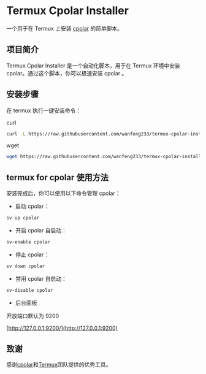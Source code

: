 # Termux Cpolar Installer

一个用于在 Termux 上安装 [cpolar](https://cpolar.com) 的简单脚本。

## 项目简介

Termux Cpolar Installer 是一个自动化脚本，用于在 Termux 环境中安装 cpolar。通过这个脚本，你可以极速安装 cpolar 。

## 安装步骤

在 termux 执行一键安装命令：

curl
```bash
curl -L https://raw.githubusercontent.com/wanfeng233/termux-cpolar-installer/main/install_cpolar_for_termux.sh -o install_cpolar_for_termux.sh && bash install_cpolar_for_termux.sh
```
wget
```bash
wget https://raw.githubusercontent.com/wanfeng233/termux-cpolar-installer/main/install_cpolar_for_termux.sh -O install_cpolar_for_termux.sh && bash install_cpolar_for_termux.sh
```

## termux for cpolar 使用方法

安装完成后，你可以使用以下命令管理 cpolar：

- 启动 cpolar：

```bash
sv up cpolar
```

- 开启 cpolar 自启动：

```bash
sv-enable cpolar
```

- 停止 cpolar：

```bash
sv down cpolar
```

- 禁用 cpolar 自启动：

```bash
sv-disable cpolar
```

- 后台面板

开放端口默认为 9200

[http://127.0.0.1:9200/](http://127.0.0.1:9200)

## 致谢

感谢[cpolar](cpolar.com)和[Termux](termux.dev)团队提供的优秀工具。

